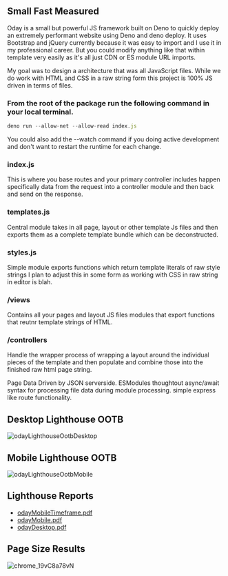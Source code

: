 ## Small Fast Measured

Oday is a small but powerful JS framework built on Deno to quickly deploy an
extremely performant website using Deno and deno deploy. It uses Bootstrap and
jQuery currently because it was easy to import and I use it in my professional
career. But you could modify anything like that within template very easily as
it's all just CDN or ES module URL imports.

My goal was to design a architecture that was all JavaScript files. While we do
work with HTML and CSS in a raw string form this project is 100% JS driven in
terms of files.

### From the root of the package run the following command in your local terminal.

```JavaScript
deno run --allow-net --allow-read index.js
```

You could also add the --watch command if you doing active development and don't
want to restart the runtime for each change.

### index.js

This is where you base routes and your primary controller includes happen
specifically data from the request into a controller module and then back and
send on the response.

### templates.js

Central module takes in all page, layout or other template Js files and then
exports them as a complete template bundle which can be deconstructed.

### styles.js

Simple module exports functions which return template literals of raw style
strings I plan to adjust this in some form as working with CSS in raw string in
editor is blah.

### /views

Contains all your pages and layout JS files modules that export functions that
reutnr template strings of HTML.

### /controllers

Handle the wrapper process of wrapping a layout around the individual pieces of
the template and then populate and combine those into the finished raw html page
string.

Page Data Driven by JSON serverside. ESModules thoughtout async/await syntax for
processing file data during module processing. simple express like route
functionality.

## Desktop Lighthouse OOTB
![odayLighthouseOotbDesktop](https://user-images.githubusercontent.com/23381860/173934171-1b4990c8-63d3-486b-96c2-1b129a68d6c3.png)

## Mobile Lighthouse OOTB
![odayLighthouseOotbMobile](https://user-images.githubusercontent.com/23381860/173934172-7aca42c4-fff6-40f7-8875-1767a23ec3d4.png)

## Lighthouse Reports

- [odayMobileTimeframe.pdf](https://github.com/RedVanJosh/Oday/files/8922298/odayMobileTimeframe.pdf)
- [odayMobile.pdf](https://github.com/RedVanJosh/Oday/files/8922301/odayMobile.pdf)
- [odayDesktop.pdf](https://github.com/RedVanJosh/Oday/files/8922302/odayDesktop.pdf)

## Page Size Results
![chrome_19vC8a78vN](https://user-images.githubusercontent.com/23381860/174160817-79f58ae6-bc71-4448-8ac7-b8ef9b8924a5.png)

